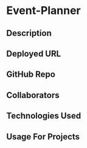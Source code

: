 # Event-Planner

## Description

## Deployed URL

## GitHub Repo

## Collaborators

## Technologies Used

## Usage For Projects

